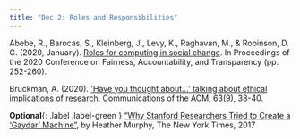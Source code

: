 ```yaml
---
title: "Dec 2: Roles and Responsibilities"
---
```


Abebe, R., Barocas, S., Kleinberg, J., Levy, K., Raghavan, M., & Robinson, D. G. (2020, January). [Roles for computing in social change](https://drive.google.com/file/d/1LlnD8ChzP7dOMVz0gQFNnmOKfwrzPSLl/view?usp=sharing). In Proceedings of the 2020 Conference on Fairness, Accountability, and Transparency (pp. 252-260).

Bruckman, A. (2020). ['Have you thought about…' talking about ethical implications of research](https://dl.acm.org/doi/fullHtml/10.1145/3377405?casa_token=kxU0LqKabNQAAAAA:6sbSnkZXk3xhqn1qkduuAoazQUXTFI4AhXgd-KSZvJVhNMFcY7Eq1ZITfv-XyTkJv22rdVTNUWk7rg). Communications of the ACM, 63(9), 38-40.

**Optional**{: .label .label-green } [“Why Stanford Researchers Tried to Create a ‘Gaydar’ Machine”](https://www.nytimes.com/2017/10/09/science/stanford-sexual-orientation-study.html), by Heather Murphy, The New York Times, 2017
